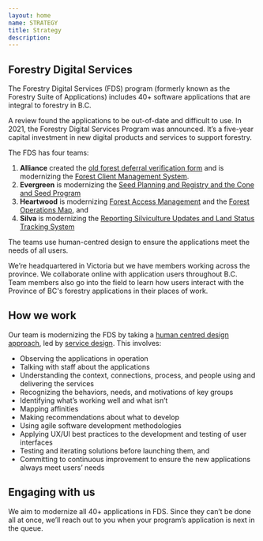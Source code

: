 ```yaml
---
layout: home
name: STRATEGY
title: Strategy
description:        
---
```


## Forestry Digital Services 

The Forestry Digital Services (FDS) program (formerly known as the Forestry Suite of Applications) includes 40+ software applications that are integral to forestry in B.C. 

A review found the applications to be out-of-date and difficult to use. In 2021, the Forestry Digital Services Program was announced. It’s a five-year capital investment in new digital products and services to support forestry. 

The FDS has four teams:
1. **Alliance** created the [old forest deferral verification form](./applications/oldgrowth.html) and is modernizing the [Forest Client Management System](./applications/client.html). 
2. **Evergreen** is modernizing the [Seed Planning and Registry and the Cone and Seed Program](./applications/spar.html) 
3. **Heartwood** is modernizing [Forest Access Management](./applications/fam.html) and the [Forest Operations Map](./applications/fom.html), and 
4. **Silva** is modernizing the [Reporting Silviculture Updates and Land Status Tracking System](./applications/results.html)

The teams use human-centred design to ensure the applications meet the needs of all users.

We’re headquartered in Victoria but we have members working across the province. We collaborate online with application users throughout B.C. Team members also go into the field to learn how users interact with the Province of BC's forestry applications in their places of work. 

## How we work

Our team is modernizing the FDS by taking a [human centred design approach](https://en.wikipedia.org/wiki/Human-centered_design), led by [service design](https://en.wikipedia.org/wiki/Service_design). 
 This involves:
 - Observing the applications in operation
 - Talking with staff about the applications 
 - Understanding the context, connections, process, and people using and delivering the services 
 - Recognizing the behaviors, needs, and motivations of key groups 
 - Identifying what’s working well and what isn’t 
 - Mapping affinities 
 - Making recommendations about what to develop 
 - Using agile software development methodologies 
 - Applying UX/UI best practices to the development and testing of user interfaces 
 - Testing and iterating solutions before launching them, and 
 - Committing to continuous improvement to ensure the new applications always meet users’ needs 

## Engaging with us
We aim to modernize all 40+ applications in FDS. Since they can’t be done all at once, we’ll reach out to you when your program’s application is next in the queue.
  
